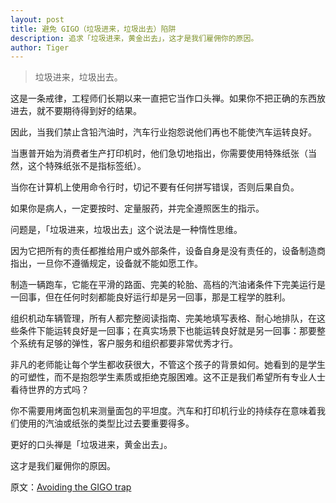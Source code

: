 ```yaml
---
layout: post
title: 避免 GIGO（垃圾进来，垃圾出去）陷阱
description: 追求「垃圾进来，黄金出去」，这才是我们雇佣你的原因。
author: Tiger
---
```


> 垃圾进来，垃圾出去。

这是一条戒律，工程师们长期以来一直把它当作口头禅。如果你不把正确的东西放进去，就不要期待得到好的结果。

因此，当我们禁止含铅汽油时，汽车行业抱怨说他们再也不能使汽车运转良好。

当惠普开始为消费者生产打印机时，他们急切地指出，你需要使用特殊纸张（当然，这个特殊纸张不是指标签纸）。

当你在计算机上使用命令行时，切记不要有任何拼写错误，否则后果自负。

如果你是病人，一定要按时、定量服药，并完全遵照医生的指示。

问题是，「垃圾进来，垃圾出去」这个说法是一种惰性思维。

因为它把所有的责任都推给用户或外部条件，设备自身是没有责任的，设备制造商指出，一旦你不遵循规定，设备就不能如愿工作。

制造一辆跑车，它能在平滑的路面、完美的轮胎、高档的汽油诸条件下完美运行是一回事，但在任何时刻都能良好运行却是另一回事，那是工程学的胜利。

组织机动车辆管理，所有人都完整阅读指南、完美地填写表格、耐心地排队，在这些条件下能运转良好是一回事；在真实场景下也能运转良好就是另一回事：那要整个系统有足够的弹性，客户服务和组织都要非常优秀才行。

非凡的老师能让每个学生都收获很大，不管这个孩子的背景如何。她看到的是学生的可塑性，而不是抱怨学生素质或拒绝克服困难。这不正是我们希望所有专业人士看待世界的方式吗？

你不需要用烤面包机来测量面包的平坦度。汽车和打印机行业的持续存在意味着我们使用的汽油或纸张的类型比过去要重要得多。

更好的口头禅是「垃圾进来，黄金出去」。

这才是我们雇佣你的原因。

原文：[Avoiding the GIGO trap](https://seths.blog/2018/07/avoiding-the-gigo-trap/)
